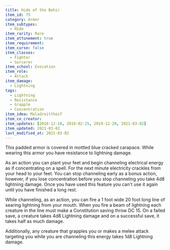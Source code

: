 ```yaml
---
title: Hide of the Behir
item_id: 75
category: Armor
item_subtypes:
  - Hide
item_rarity: Rare
item_attunement: true
item_requirement:
item_curse: false
item_classes:
  - Fighter
  - Sorcerer
item_school: Evocation
item_role:
  - Attack
item_damage:
  - Lightning
tags:
  - Lightning
  - Resistance
  - Grapple
  - Concentration
item_idea: Maladroittheif
item_co_creator:
item_updates: [2016-12-18, 2019-02-25, 2019-12-20, 2021-03-02]
item_updated: 2021-03-02
last_modified_at: 2021-03-02
---
```


This padded armor is covered in mottled blue cracked carapace. While wearing this armor you have resistance to lightning damage. 

As an action you can plant your feet and begin channeling electrical energy as if concentrating on a spell. For the next minute electricity crackles from your head to your feet. You can stop channeling early as a bonus action, however, if you lose concentration before you stop channeling you take 4d8 lightning damage.
Once you have used this feature you can't use it again until you have finished a long rest.

While channeling, as an action, you can fire a 1 foot wide 20 foot long line of searing lightning from your mouth. When you fire a beam of lightning each creature in the line must make a Constitution saving throw DC 15. On a failed save, a creature takes 4d8 Lightning damage and on a successful save, it takes half as much damage.

Additionally, any creature that grapples you or makes a melee attack targeting you while you are channeling this energy takes 1d8 Lightning damage. 
